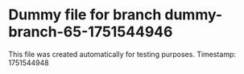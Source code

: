 # Dummy file for branch dummy-branch-65-1751544946

This file was created automatically for testing purposes.
Timestamp: 1751544948